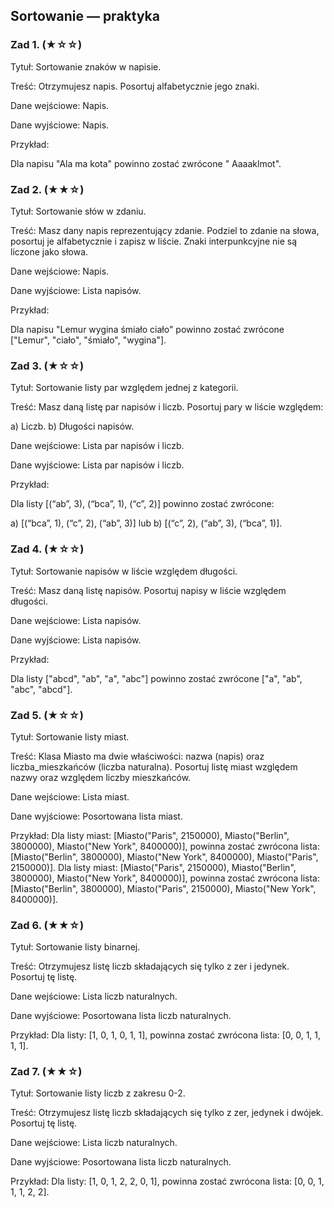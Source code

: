 ## Sortowanie — praktyka

### Zad 1.  (★☆☆)

Tytuł: Sortowanie znaków w napisie.

Treść: Otrzymujesz napis. Posortuj alfabetycznie jego znaki.

Dane wejściowe: Napis.

Dane wyjściowe: Napis.

Przykład:

Dla napisu "Ala ma kota" powinno zostać zwrócone " Aaaaklmot".

### Zad 2.  (★★☆)

Tytuł: Sortowanie słów w zdaniu.

Treść: Masz dany napis reprezentujący zdanie. Podziel to zdanie na słowa, posortuj je alfabetycznie i zapisz w liście. Znaki interpunkcyjne nie są liczone jako słowa.

Dane wejściowe: Napis.

Dane wyjściowe: Lista napisów.

Przykład:

Dla napisu "Lemur wygina śmiało ciało" powinno zostać zwrócone ["Lemur", "ciało", "śmiało", "wygina"].

### Zad 3.  (★☆☆)

Tytuł: Sortowanie listy par względem jednej z kategorii.

Treść: Masz daną listę par napisów i liczb. Posortuj pary w liście względem:

a) Liczb.
b) Długości napisów.

Dane wejściowe: Lista par napisów i liczb.

Dane wyjściowe: Lista par napisów i liczb.

Przykład:

Dla listy [(“ab”, 3), (“bca”, 1), (“c”, 2)] powinno zostać zwrócone:

a) [(“bca”, 1), (“c”, 2), (“ab”, 3)] lub
b) [(“c”, 2), (“ab”, 3), (“bca”, 1)].

### Zad 4.  (★☆☆)

Tytuł: Sortowanie napisów w liście względem długości.

Treść: Masz daną listę napisów. Posortuj napisy w liście względem długości.

Dane wejściowe: Lista napisów.

Dane wyjściowe: Lista napisów.

Przykład:

Dla listy ["abcd", "ab", "a", "abc"] powinno zostać zwrócone ["a", "ab", "abc", "abcd"].

### Zad 5.  (★☆☆)

Tytuł: Sortowanie listy miast.

Treść: Klasa Miasto ma dwie właściwości: nazwa (napis) oraz liczba_mieszkańców (liczba naturalna). Posortuj listę miast względem nazwy oraz względem liczby mieszkańców.

Dane wejściowe: Lista miast.

Dane wyjściowe: Posortowana lista miast.

Przykład:
Dla listy miast: [Miasto("Paris", 2150000), Miasto("Berlin", 3800000), Miasto("New York", 8400000)], powinna zostać zwrócona lista: [Miasto("Berlin", 3800000), Miasto("New York", 8400000), Miasto("Paris", 2150000)].
Dla listy miast: [Miasto("Paris", 2150000), Miasto("Berlin", 3800000), Miasto("New York", 8400000)], powinna zostać zwrócona lista: [Miasto("Berlin", 3800000), Miasto("Paris", 2150000), Miasto("New York", 8400000)].

### Zad 6.  (★★☆)

Tytuł: Sortowanie listy binarnej.

Treść: Otrzymujesz listę liczb składających się tylko z zer i jedynek. Posortuj tę listę.

Dane wejściowe: Lista liczb naturalnych.

Dane wyjściowe: Posortowana lista liczb naturalnych.

Przykład:
Dla listy: [1, 0, 1, 0, 1, 1], powinna zostać zwrócona lista: [0, 0, 1, 1, 1, 1].

### Zad 7.  (★★☆)

Tytuł: Sortowanie listy liczb z zakresu 0-2.

Treść: Otrzymujesz listę liczb składających się tylko z zer, jedynek i dwójek. Posortuj tę listę.

Dane wejściowe: Lista liczb naturalnych.

Dane wyjściowe: Posortowana lista liczb naturalnych.

Przykład:
Dla listy: [1, 0, 1, 2, 2, 0, 1], powinna zostać zwrócona lista: [0, 0, 1, 1, 1, 2, 2].
